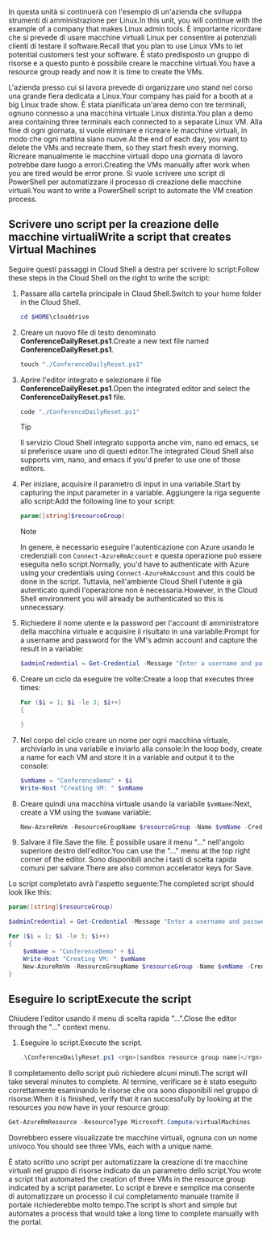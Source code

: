 <span data-ttu-id="4c016-101">In questa unità si continuerà con l'esempio di un'azienda che sviluppa strumenti di amministrazione per Linux.</span><span class="sxs-lookup"><span data-stu-id="4c016-101">In this unit, you will continue with the example of a company that makes Linux admin tools.</span></span> <span data-ttu-id="4c016-102">È importante ricordare che si prevede di usare macchine virtuali Linux per consentire ai potenziali clienti di testare il software.</span><span class="sxs-lookup"><span data-stu-id="4c016-102">Recall that you plan to use Linux VMs to let potential customers test your software.</span></span> <span data-ttu-id="4c016-103">È stato predisposto un gruppo di risorse e a questo punto è possibile creare le macchine virtuali.</span><span class="sxs-lookup"><span data-stu-id="4c016-103">You have a resource group ready and now it is time to create the VMs.</span></span>

<span data-ttu-id="4c016-104">L'azienda presso cui si lavora prevede di organizzare uno stand nel corso una grande fiera dedicata a Linux.</span><span class="sxs-lookup"><span data-stu-id="4c016-104">Your company has paid for a booth at a big Linux trade show.</span></span> <span data-ttu-id="4c016-105">È stata pianificata un'area demo con tre terminali, ognuno connesso a una macchina virtuale Linux distinta.</span><span class="sxs-lookup"><span data-stu-id="4c016-105">You plan a demo area containing three terminals each connected to a separate Linux VM.</span></span> <span data-ttu-id="4c016-106">Alla fine di ogni giornata, si vuole eliminare e ricreare le macchine virtuali, in modo che ogni mattina siano nuove.</span><span class="sxs-lookup"><span data-stu-id="4c016-106">At the end of each day, you want to delete the VMs and recreate them, so they start fresh every morning.</span></span> <span data-ttu-id="4c016-107">Ricreare manualmente le macchine virtuali dopo una giornata di lavoro potrebbe dare luogo a errori.</span><span class="sxs-lookup"><span data-stu-id="4c016-107">Creating the VMs manually after work when you are tired would be error prone.</span></span> <span data-ttu-id="4c016-108">Si vuole scrivere uno script di PowerShell per automatizzare il processo di creazione delle macchine virtuali.</span><span class="sxs-lookup"><span data-stu-id="4c016-108">You want to write a PowerShell script to automate the VM creation process.</span></span>

## <a name="write-a-script-that-creates-virtual-machines"></a><span data-ttu-id="4c016-109">Scrivere uno script per la creazione delle macchine virtuali</span><span class="sxs-lookup"><span data-stu-id="4c016-109">Write a script that creates Virtual Machines</span></span>

<span data-ttu-id="4c016-110">Seguire questi passaggi in Cloud Shell a destra per scrivere lo script:</span><span class="sxs-lookup"><span data-stu-id="4c016-110">Follow these steps in the Cloud Shell on the right to write the script:</span></span>

1. <span data-ttu-id="4c016-111">Passare alla cartella principale in Cloud Shell.</span><span class="sxs-lookup"><span data-stu-id="4c016-111">Switch to your home folder in the Cloud Shell.</span></span>

    ```powershell
    cd $HOME\clouddrive
    ```

1. <span data-ttu-id="4c016-112">Creare un nuovo file di testo denominato **ConferenceDailyReset.ps1**.</span><span class="sxs-lookup"><span data-stu-id="4c016-112">Create a new text file named **ConferenceDailyReset.ps1**.</span></span>

    ```powershell
    touch "./ConferenceDailyReset.ps1"
    ```

1. <span data-ttu-id="4c016-113">Aprire l'editor integrato e selezionare il file **ConferenceDailyReset.ps1**.</span><span class="sxs-lookup"><span data-stu-id="4c016-113">Open the integrated editor and select the **ConferenceDailyReset.ps1** file.</span></span>

    ```powershell
    code "./ConferenceDailyReset.ps1"
    ```
    > [!TIP]
    > <span data-ttu-id="4c016-114">Il servizio Cloud Shell integrato supporta anche vim, nano ed emacs, se si preferisce usare uno di questi editor.</span><span class="sxs-lookup"><span data-stu-id="4c016-114">The integrated Cloud Shell also supports vim, nano, and emacs if you'd prefer to use one of those editors.</span></span>

1. <span data-ttu-id="4c016-115">Per iniziare, acquisire il parametro di input in una variabile.</span><span class="sxs-lookup"><span data-stu-id="4c016-115">Start by capturing the input parameter in a variable.</span></span> <span data-ttu-id="4c016-116">Aggiungere la riga seguente allo script:</span><span class="sxs-lookup"><span data-stu-id="4c016-116">Add the following line to your script:</span></span>

    ```powershell
    param([string]$resourceGroup)
    ```

    > [!NOTE]
    > <span data-ttu-id="4c016-117">In genere, è necessario eseguire l'autenticazione con Azure usando le credenziali con `Connect-AzureRmAccount` e questa operazione può essere eseguita nello script.</span><span class="sxs-lookup"><span data-stu-id="4c016-117">Normally, you'd have to authenticate with Azure using your credentials using `Connect-AzureRmAccount` and this could be done in the script.</span></span> <span data-ttu-id="4c016-118">Tuttavia, nell'ambiente Cloud Shell l'utente è già autenticato quindi l'operazione non è necessaria.</span><span class="sxs-lookup"><span data-stu-id="4c016-118">However, in the Cloud Shell environment you will already be authenticated so this is unnecessary.</span></span>

1. <span data-ttu-id="4c016-119">Richiedere il nome utente e la password per l'account di amministratore della macchina virtuale e acquisire il risultato in una variabile:</span><span class="sxs-lookup"><span data-stu-id="4c016-119">Prompt for a username and password for the VM's admin account and capture the result in a variable:</span></span>

    ```powershell
    $adminCredential = Get-Credential -Message "Enter a username and password for the VM administrator."
    ```

1. <span data-ttu-id="4c016-120">Creare un ciclo da eseguire tre volte:</span><span class="sxs-lookup"><span data-stu-id="4c016-120">Create a loop that executes three times:</span></span>

    ```powershell
    For ($i = 1; $i -le 3; $i++) 
    {

    }
    ```

1. <span data-ttu-id="4c016-121">Nel corpo del ciclo creare un nome per ogni macchina virtuale, archiviarlo in una variabile e inviarlo alla console:</span><span class="sxs-lookup"><span data-stu-id="4c016-121">In the loop body, create a name for each VM and store it in a variable and output it to the console:</span></span>

    ```powershell
    $vmName = "ConferenceDemo" + $i
    Write-Host "Creating VM: " $vmName
    ```

1. <span data-ttu-id="4c016-122">Creare quindi una macchina virtuale usando la variabile `$vmName`:</span><span class="sxs-lookup"><span data-stu-id="4c016-122">Next, create a VM using the `$vmName` variable:</span></span>

   ```powershell
   New-AzureRmVm -ResourceGroupName $resourceGroup -Name $vmName -Credential $adminCredential -Image UbuntuLTS
   ```

1. <span data-ttu-id="4c016-123">Salvare il file.</span><span class="sxs-lookup"><span data-stu-id="4c016-123">Save the file.</span></span> <span data-ttu-id="4c016-124">È possibile usare il menu "..." nell'angolo superiore destro dell'editor.</span><span class="sxs-lookup"><span data-stu-id="4c016-124">You can use the "..." menu at the top right corner of the editor.</span></span> <span data-ttu-id="4c016-125">Sono disponibili anche i tasti di scelta rapida comuni per salvare.</span><span class="sxs-lookup"><span data-stu-id="4c016-125">There are also common accelerator keys for Save.</span></span>

<span data-ttu-id="4c016-126">Lo script completato avrà l'aspetto seguente:</span><span class="sxs-lookup"><span data-stu-id="4c016-126">The completed script should look like this:</span></span>

```powershell
param([string]$resourceGroup)

$adminCredential = Get-Credential -Message "Enter a username and password for the VM administrator."

For ($i = 1; $i -le 3; $i++)
{
    $vmName = "ConferenceDemo" + $i
    Write-Host "Creating VM: " $vmName
    New-AzureRmVm -ResourceGroupName $resourceGroup -Name $vmName -Credential $adminCredential -Image UbuntuLTS
}
```

## <a name="execute-the-script"></a><span data-ttu-id="4c016-127">Eseguire lo script</span><span class="sxs-lookup"><span data-stu-id="4c016-127">Execute the script</span></span>

<span data-ttu-id="4c016-128">Chiudere l'editor usando il menu di scelta rapida "...".</span><span class="sxs-lookup"><span data-stu-id="4c016-128">Close the editor through the "..." context menu.</span></span>

1. <span data-ttu-id="4c016-129">Eseguire lo script.</span><span class="sxs-lookup"><span data-stu-id="4c016-129">Execute the script.</span></span>

    ```powershell
    .\ConferenceDailyReset.ps1 <rgn>[sandbox resource group name]</rgn>
    ```
    
<span data-ttu-id="4c016-130">Il completamento dello script può richiedere alcuni minuti.</span><span class="sxs-lookup"><span data-stu-id="4c016-130">The script will take several minutes to complete.</span></span> <span data-ttu-id="4c016-131">Al termine, verificare se è stato eseguito correttamente esaminando le risorse che ora sono disponibili nel gruppo di risorse:</span><span class="sxs-lookup"><span data-stu-id="4c016-131">When it is finished, verify that it ran successfully by looking at the resources you now have in your resource group:</span></span>

```powershell
Get-AzureRmResource -ResourceType Microsoft.Compute/virtualMachines
```

<span data-ttu-id="4c016-132">Dovrebbero essere visualizzate tre macchine virtuali, ognuna con un nome univoco.</span><span class="sxs-lookup"><span data-stu-id="4c016-132">You should see three VMs, each with a unique name.</span></span>

<span data-ttu-id="4c016-133">È stato scritto uno script per automatizzare la creazione di tre macchine virtuali nel gruppo di risorse indicato da un parametro dello script.</span><span class="sxs-lookup"><span data-stu-id="4c016-133">You wrote a script that automated the creation of three VMs in the resource group indicated by a script parameter.</span></span> <span data-ttu-id="4c016-134">Lo script è breve e semplice ma consente di automatizzare un processo il cui completamento manuale tramite il portale richiederebbe molto tempo.</span><span class="sxs-lookup"><span data-stu-id="4c016-134">The script is short and simple but automates a process that would take a long time to complete manually with the portal.</span></span>